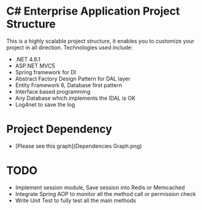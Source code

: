 # C# Enterprise Application Project Structure
This is a highly scalable project structure, it enables you to customize your project in all direction.
Technologies used include:
* .NET 4.6.1
* ASP.NET MVC5
* Spring framework for DI
* Abstract Factory Design Pattern for DAL layer
* Entity Framework 6, Database first pattern
* Interface based programming
* Any Database which implements the IDAL is OK
* Log4net to save the log
# Project Dependency
* [Please see this graph](Dependencies Graph.png)
# TODO
* Implement session module, Save session into Redis or Memcached
* Integrate Spring AOP to monitor all the method call or permission check
* Write Unit Test to fully test all the main methods